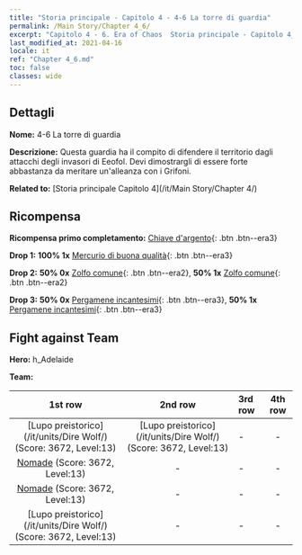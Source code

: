 ```yaml
---
title: "Storia principale - Capitolo 4 - 4-6 La torre di guardia"
permalink: /Main Story/Chapter 4_6/
excerpt: "Capitolo 4 - 6. Era of Chaos  Storia principale - Capitolo 4_6. 4-6 La torre di guardia"
last_modified_at: 2021-04-16
locale: it
ref: "Chapter 4_6.md"
toc: false
classes: wide
---
```


## Dettagli

 **Nome:** 4-6 La torre di guardia

 **Descrizione:** Questa guardia ha il compito di difendere il territorio dagli attacchi degli invasori di Eeofol. Devi dimostrargli di essere forte abbastanza da meritare un'alleanza con i Grifoni.

 **Related to:** [Storia principale Capitolo 4](/it/Main Story/Chapter 4/)

## Ricompensa

 **Ricompensa primo completamento:** [Chiave d'argento](/it/Items/con_693/){: .btn .btn--era3}

 **Drop 1:** **100% 1x** [Mercurio di buona qualità](/it/Items/mat_14/){: .btn .btn--era3}

 **Drop 2:** **50% 0x** [Zolfo comune](/it/Items/mat_9/){: .btn .btn--era2}, **50% 1x** [Zolfo comune](/it/Items/mat_9/){: .btn .btn--era2}

 **Drop 3:** **50% 0x** [Pergamene incantesimi](/it/Items/con_694/){: .btn .btn--era3}, **50% 1x** [Pergamene incantesimi](/it/Items/con_694/){: .btn .btn--era3}


## Fight against Team
 **Hero:** h_Adelaide

 **Team:**


  | 1st row | 2nd row | 3rd row | 4th row |
  |:----:|:----:|:----|:----:|
  | [Lupo preistorico](/it/units/Dire Wolf/) (Score: 3672, Level:13)  | [Lupo preistorico](/it/units/Dire Wolf/) (Score: 3672, Level:13)  | - | - |
  | [Nomade](/it/units/Nomad/) (Score: 3672, Level:13)  | - | - | - |
  | [Nomade](/it/units/Nomad/) (Score: 3672, Level:13)  | - | - | - |
  | [Lupo preistorico](/it/units/Dire Wolf/) (Score: 3672, Level:13)  | - | - | - |


